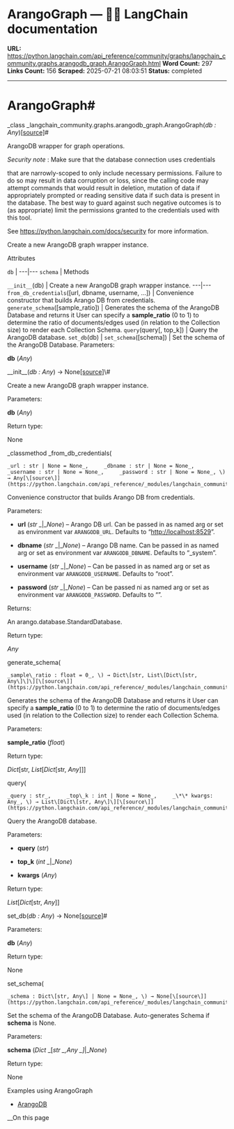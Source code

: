 # ArangoGraph — 🦜🔗 LangChain  documentation

**URL:** https://python.langchain.com/api_reference/community/graphs/langchain_community.graphs.arangodb_graph.ArangoGraph.html
**Word Count:** 297
**Links Count:** 156
**Scraped:** 2025-07-21 08:03:51
**Status:** completed

---

# ArangoGraph\#

_class _langchain\_community.graphs.arangodb\_graph.ArangoGraph\(_db : Any_\)[\[source\]](https://python.langchain.com/api_reference/_modules/langchain_community/graphs/arangodb_graph.html#ArangoGraph)\#     

ArangoDB wrapper for graph operations.

_Security note_ : Make sure that the database connection uses credentials     

that are narrowly-scoped to only include necessary permissions. Failure to do so may result in data corruption or loss, since the calling code may attempt commands that would result in deletion, mutation of data if appropriately prompted or reading sensitive data if such data is present in the database. The best way to guard against such negative outcomes is to \(as appropriate\) limit the permissions granted to the credentials used with this tool.

See <https://python.langchain.com/docs/security> for more information.

Create a new ArangoDB graph wrapper instance.

Attributes

`db` |    ---|---   `schema` |       Methods

`__init__`\(db\) | Create a new ArangoDB graph wrapper instance.   ---|---   `from_db_credentials`\(\[url, dbname, username, ...\]\) | Convenience constructor that builds Arango DB from credentials.   `generate_schema`\(\[sample\_ratio\]\) | Generates the schema of the ArangoDB Database and returns it User can specify a **sample\_ratio** \(0 to 1\) to determine the ratio of documents/edges used \(in relation to the Collection size\) to render each Collection Schema.   `query`\(query\[, top\_k\]\) | Query the ArangoDB database.   `set_db`\(db\) |    `set_schema`\(\[schema\]\) | Set the schema of the ArangoDB Database.      Parameters:     

**db** \(_Any_\)

\_\_init\_\_\(_db : Any_\) → None[\[source\]](https://python.langchain.com/api_reference/_modules/langchain_community/graphs/arangodb_graph.html#ArangoGraph.__init__)\#     

Create a new ArangoDB graph wrapper instance.

Parameters:     

**db** \(_Any_\)

Return type:     

None

_classmethod _from\_db\_credentials\(

    _url : str | None = None_,     _dbname : str | None = None_,     _username : str | None = None_,     _password : str | None = None_, \) → Any[\[source\]](https://python.langchain.com/api_reference/_modules/langchain_community/graphs/arangodb_graph.html#ArangoGraph.from_db_credentials)\#     

Convenience constructor that builds Arango DB from credentials.

Parameters:     

  * **url** \(_str_ _|__None_\) – Arango DB url. Can be passed in as named arg or set as environment var `ARANGODB_URL`. Defaults to “<http://localhost:8529>”.

  * **dbname** \(_str_ _|__None_\) – Arango DB name. Can be passed in as named arg or set as environment var `ARANGODB_DBNAME`. Defaults to “\_system”.

  * **username** \(_str_ _|__None_\) – Can be passed in as named arg or set as environment var `ARANGODB_USERNAME`. Defaults to “root”.

  * **password** \(_str_ _|__None_\) – Can be passed ni as named arg or set as environment var `ARANGODB_PASSWORD`. Defaults to “”.

Returns:     

An arango.database.StandardDatabase.

Return type:     

_Any_

generate\_schema\(

    _sample\_ratio : float = 0_, \) → Dict\[str, List\[Dict\[str, Any\]\]\][\[source\]](https://python.langchain.com/api_reference/_modules/langchain_community/graphs/arangodb_graph.html#ArangoGraph.generate_schema)\#     

Generates the schema of the ArangoDB Database and returns it User can specify a **sample\_ratio** \(0 to 1\) to determine the ratio of documents/edges used \(in relation to the Collection size\) to render each Collection Schema.

Parameters:     

**sample\_ratio** \(_float_\)

Return type:     

_Dict_\[str, _List_\[_Dict_\[str, _Any_\]\]\]

query\(

    _query : str_,     _top\_k : int | None = None_,     _\*\* kwargs: Any_, \) → List\[Dict\[str, Any\]\][\[source\]](https://python.langchain.com/api_reference/_modules/langchain_community/graphs/arangodb_graph.html#ArangoGraph.query)\#     

Query the ArangoDB database.

Parameters:     

  * **query** \(_str_\)

  * **top\_k** \(_int_ _|__None_\)

  * **kwargs** \(_Any_\)

Return type:     

_List_\[_Dict_\[str, _Any_\]\]

set\_db\(_db : Any_\) → None[\[source\]](https://python.langchain.com/api_reference/_modules/langchain_community/graphs/arangodb_graph.html#ArangoGraph.set_db)\#     

Parameters:     

**db** \(_Any_\)

Return type:     

None

set\_schema\(

    _schema : Dict\[str, Any\] | None = None_, \) → None[\[source\]](https://python.langchain.com/api_reference/_modules/langchain_community/graphs/arangodb_graph.html#ArangoGraph.set_schema)\#     

Set the schema of the ArangoDB Database. Auto-generates Schema if **schema** is None.

Parameters:     

**schema** \(_Dict_ _\[__str_ _,__Any_ _\]__|__None_\)

Return type:     

None

Examples using ArangoGraph

  * [ArangoDB](https://python.langchain.com/docs/integrations/graphs/arangodb/)

__On this page